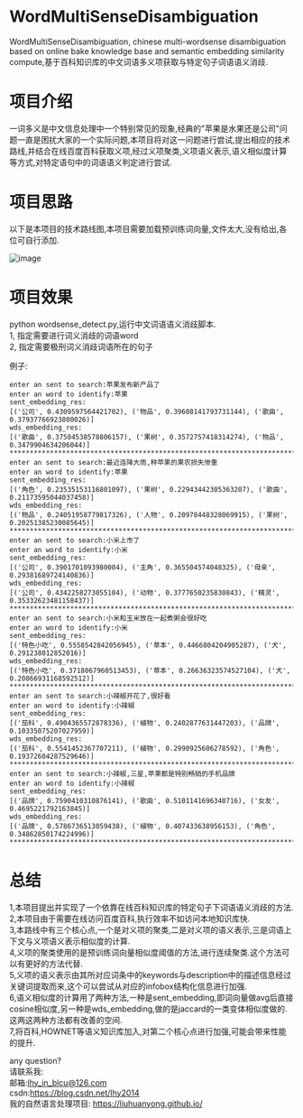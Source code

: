 # WordMultiSenseDisambiguation
WordMultiSenseDisambiguation, chinese multi-wordsense disambiguation based on online bake knowledge base and semantic embedding similarity compute,基于百科知识库的中文词语多义项获取与特定句子词语语义消歧. 

# 项目介绍
一词多义是中文信息处理中一个特别常见的现象,经典的"苹果是水果还是公司"问题一直是困扰大家的一个实际问题,本项目将对这一问题进行尝试,提出相应的技术路线,并结合在线百度百科获取义项,经过义项聚类,义项语义表示,语义相似度计算等方式,对特定语句中的词语语义判定进行尝试.  

# 项目思路
以下是本项目的技术路线图,本项目需要加载预训练词向量,文件太大,没有给出,各位可自行添加.  

![image](https://github.com/liuhuanyong/MultiSenseDetection/blob/master/img/route.png)

# 项目效果
python wordsense_detect.py,运行中文词语语义消歧脚本.  
1, 指定需要进行词义消歧的词语word  
2, 指定需要极刑词义消歧词语所在的句子  

例子:

    enter an sent to search:苹果发布新产品了
    enter an word to identify:苹果
    sent_embedding_res:
    [('公司', 0.4309597564421702), ('物品', 0.39608141793731144), ('歌曲', 0.37937766923800026)]
    wds_embedding_res:
    [('歌曲', 0.37504538578806157), ('果树', 0.3572757418314274), ('物品', 0.3479904634206044)]
    ****************************************************************************************
    enter an sent to search:最近连降大雨,种苹果的果农损失惨重
    enter an word to identify:苹果
    sent_embedding_res:
    [('角色', 0.23535153116801097), ('果树', 0.22943442305363207), ('歌曲', 0.21173595044037458)]
    wds_embedding_res:
    [('物品', 0.24051958779817326), ('人物', 0.20978448328069915), ('果树', 0.20251385230085645)]
    ****************************************************************************************
    enter an sent to search:小米上市了
    enter an word to identify:小米
    sent_embedding_res:
    [('公司', 0.3901701093980004), ('主角', 0.365504574048325), ('母亲', 0.29381689724140836)]
    wds_embedding_res:
    [('公司', 0.4342258273055104), ('动物', 0.3777650235830843), ('精灵', 0.35332623481158437)]
    ****************************************************************************************
    enter an sent to search:小米和玉米放在一起煮粥会很好吃
    enter an word to identify:小米
    sent_embedding_res:
    [('特色小吃', 0.5558542842056945), ('草本', 0.4466804204905287), ('犬', 0.291238012852016)]
    wds_embedding_res:
    [('特色小吃', 0.3718067960513453), ('草本', 0.26636323574527104), ('犬', 0.20866931168592512)]
    ****************************************************************************************
    enter an sent to search:小辣椒开花了,很好看
    enter an word to identify:小辣椒
    sent_embedding_res:
    [('茄科', 0.4904365572878336), ('植物', 0.2402877631447203), ('品牌', 0.10335075207027959)]
    wds_embedding_res:
    [('茄科', 0.5541452367707211), ('植物', 0.2990925606278592), ('角色', 0.19372604287529646)]
    ****************************************************************************************
    enter an sent to search:小辣椒,三星,苹果都是特别畅销的手机品牌
    enter an word to identify:小辣椒
    sent_embedding_res:
    [('品牌', 0.7590410310876141), ('歌曲', 0.5101141696340716), ('女友', 0.4695221792163845)]
    wds_embedding_res:
    [('品牌', 0.5786736513059438), ('植物', 0.407433638956153), ('角色', 0.34862850174224996)]
    ****************************************************************************************

# 总结
1,本项目提出并实现了一个依靠在线百科知识库的特定句子下词语语义消歧的方法.  
2,本项目由于需要在线访问百度百科,执行效率不如访问本地知识库快.  
3,本路线中有三个核心点,一个是对义项的聚类,二是对义项的语义表示,三是词语上下文与义项语义表示相似度的计算.  
4,义项的聚类使用的是预训练词向量相似度阈值的方法,进行连续聚类.这个方法可以有更好的方法代替.  
5,义项的语义表示由其所对应词条中的keywords与description中的描述信息经过关键词提取而来,这个可以尝试从对应的infobox结构化信息进行加强.  
6,语义相似度的计算用了两种方法,一种是sent_embedding,即词向量做avg后直接cosine相似度,另一种是wds_embedding,做的是jaccard的一类变体相似度做的.这两这两种方法都有改善的空间.  
7,将百科,HOWNET等语义知识库加入,对第二个核心点进行加强,可能会带来性能的提升. 

any question?  
请联系我:  
邮箱:lhy_in_blcu@126.com  
csdn:https://blog.csdn.net/lhy2014  
我的自然语言处理项目: https://liuhuanyong.github.io/  
